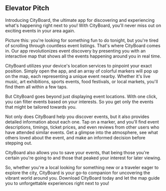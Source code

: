 ## Elevator Pitch
Introducing CityBoard, the ultimate app for discovering and experiencing what's happening right next to you! With CityBoard, you'll never miss out on exciting events in your area again.

Picture this: you're looking for something fun to do tonight, but you're tired of scrolling through countless event listings. That's where CityBoard comes in. Our app revolutionizes event discovery by presenting you with an interactive map that shows all the events happening around you in real time.

CityBoard utilizes your device's location services to pinpoint your exact position. Simply open the app, and an array of colorful markers will pop up on the map, each representing a unique event nearby. Whether it's live music, art exhibitions, sports events, food festivals, or local markets, you'll find them all within a few taps.

But CityBoard goes beyond just displaying event locations. With one click, you can filter events based on your interests. So you get only the events that might be tailored towards you.

Not only does CityBoard help you discover events, but it also provides detailed information about each one. Tap on a marker, and you'll find event descriptions, timings, ticket prices, and even reviews from other users who have attended similar events. Get a glimpse into the atmosphere, see what others loved about the event, and make an informed decision before stepping out.

CityBoard also allows you to save your events, that being those you're certain you're going to and those that peaked your interest for later viewing.

So, whether you're a local looking for something new or a traveler eager to explore the city, CityBoard is your go-to companion for uncovering the vibrant world around you. Download CityBoard today and let the map guide you to unforgettable experiences right next to you!
